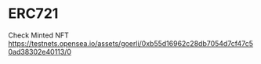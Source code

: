 # ERC721

Check Minted NFT
https://testnets.opensea.io/assets/goerli/0xb55d16962c28db7054d7cf47c50ad38302e40113/0
